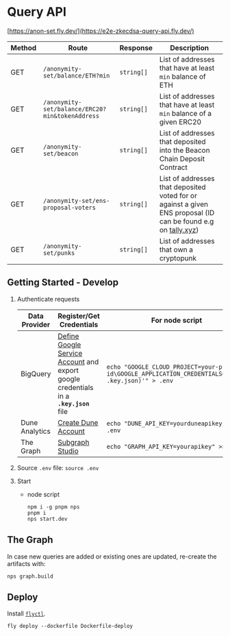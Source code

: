# Query API

[https://anon-set.fly.dev/](https://e2e-zkecdsa-query-api.fly.dev/)

| Method | Route                                           | Response   | Description                                                                                                                                              |
| ------ | ----------------------------------------------- | ---------- | -------------------------------------------------------------------------------------------------------------------------------------------------------- |
| GET    | `/anonymity-set/balance/ETH?min`                | `string[]` | List of addresses that have at least `min` balance of ETH                                                                                                |
| GET    | `/anonymity-set/balance/ERC20?min&tokenAddress` | `string[]` | List of addresses that have at least `min` balance of a given ERC20                                                                                      |
| GET    | `/anonymity-set/beacon`                         | `string[]` | List of addresses that deposited into the Beacon Chain Deposit Contract                                                                                  |
| GET    | `/anonymity-set/ens-proposal-voters`            | `string[]` | List of addresses that deposited voted for or against a given ENS proposal (ID can be found e.g on [tally.xyz](https://www.tally.xyz/gov/ens/proposals)) |
| GET    | `/anonymity-set/punks`                          | `string[]` | List of addresses that own a cryptopunk                                                                                                                  |

## Getting Started - Develop

1. Authenticate requests

   | Data Provider  | Register/Get Credentials                                                                                                                                         | For node script                                                                                        |
   | -------------- | ---------------------------------------------------------------------------------------------------------------------------------------------------------------- | ------------------------------------------------------------------------------------------------------ |
   | BigQuery       | [Define Google Service Account](https://codelabs.developers.google.com/codelabs/cloud-bigquery-nodejs#3) and export google credentials in a **`.key.json`** file | `echo "GOOGLE_CLOUD_PROJECT=your-project-id\GOOGLE_APPLICATION_CREDENTIALS='$(cat .key.json)'" > .env` |
   | Dune Analytics | [Create Dune Account](https://dune.com/)                                                                                                                         | `echo "DUNE_API_KEY=yourduneapikey" >> .env`                                                           |
   | The Graph      | [Subgraph Studio](https://thegraph.com/studio/apikeys/)                                                                                                          | `echo "GRAPH_API_KEY=yourapikey" >> .env`                                                              |

2. Source `.env` file: `source .env`
3. Start
   - node script
     ```commandline
     npm i -g pnpm nps
     pnpm i
     nps start.dev
     ```

## The Graph

In case new queries are added or existing ones are updated, re-create the artifacts with:

```commandline
nps graph.build
```

## Deploy

Install [`flyctl`](https://fly.io/docs/flyctl/installing/).

```commandline
fly deploy --dockerfile Dockerfile-deploy
```
